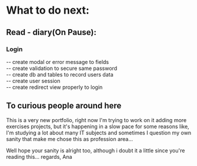 # What to do next:  
## Read - diary(On Pause):  
###   Login  
   -- create modal or error message to fields  
   -- create validation to secure same password  
   -- create db and tables to record users data  
   -- create user session  
   -- create redirect view properly to login  

## To curious people around here
This is a very new portfolio, right now I'm trying to work on it adding more exercises projects, but it's happening in a slow pace for some reasons like, I'm studying a lot about many IT subjects and sometimes I question my own sanity that make me chose this as profession area...

Well hope your sanity is alright too, although i doubt it a little since you're reading this...
regards, Ana  